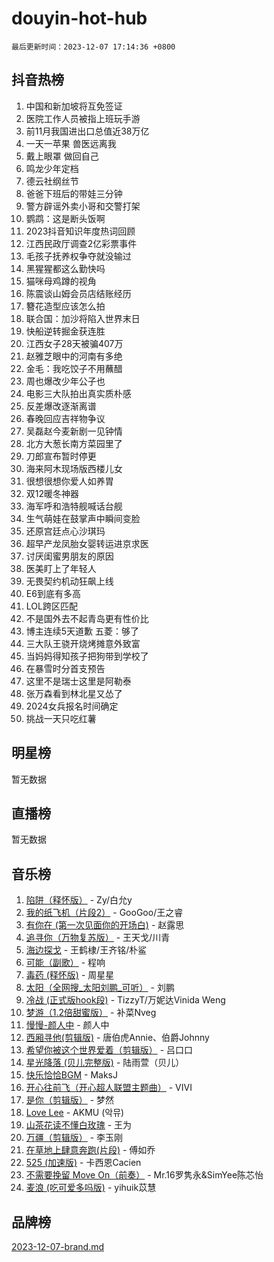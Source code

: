 # douyin-hot-hub

`最后更新时间：2023-12-07 17:14:36 +0800`

## 抖音热榜

1. 中国和新加坡将互免签证
1. 医院工作人员被指上班玩手游
1. 前11月我国进出口总值近38万亿
1. 一天一苹果 兽医远离我
1. 戴上眼罩 做回自己
1. 鸣龙少年定档
1. 德云社纲丝节
1. 爸爸下班后的带娃三分钟
1. 警方辟谣外卖小哥和交警打架
1. 鹦鹉：这是断头饭啊
1. 2023抖音知识年度热词回顾
1. 江西民政厅调查2亿彩票事件
1. 毛孩子抚养权争夺就没输过
1. 黑猩猩都这么勤快吗
1. 猫咪母鸡蹲的视角
1. 陈震谈山姆会员店结账经历
1. 簪花造型应该怎么拍
1. 联合国：加沙将陷入世界末日
1. 快船逆转掘金获连胜
1. 江西女子28天被骗407万
1. 赵雅芝眼中的河南有多绝
1. 金毛：我吃饺子不用蘸醋
1. 周也爆改少年公子也
1. 电影三大队拍出真实质朴感
1. 反差爆改逐渐离谱
1. 春晚回应吉祥物争议
1. 吴磊赵今麦新剧一见钟情
1. 北方大葱长南方菜园里了
1. 刀郎宣布暂时停更
1. 海来阿木现场版西楼儿女
1. 很想很想你爱人如养胃
1. 双12暖冬神器
1. 海军呼和浩特舰喊话台舰
1. 生气萌娃在鼓掌声中瞬间变脸
1. 还原宫廷点心沙琪玛
1. 超早产龙凤胎女婴转运进京求医
1. 讨厌闺蜜男朋友的原因
1. 医美盯上了年轻人
1. 无畏契约机动狂飙上线
1. E6到底有多高
1. LOL跨区匹配
1. 不是国外去不起青岛更有性价比
1. 博主连续5天道歉 五菱：够了
1. 三大队王骁开烧烤摊意外致富
1. 当妈妈得知孩子把狗带到学校了
1. 在暴雪时分首支预告
1. 这里不是瑞士这里是阿勒泰
1. 张万森看到林北星又怂了
1. 2024女兵报名时间确定
1. 挑战一天只吃红薯

## 明星榜

暂无数据

## 直播榜

暂无数据

## 音乐榜

1. [陷阱（释怀版）](https://sf6-cdn-tos.douyinstatic.com/obj/tos-cn-ve-2774/oE8C21LeZrzKLDFfQYgMzx4GAIHageG5IzayY7) - Zy/白允y
1. [我的纸飞机（片段2）](https://sf6-cdn-tos.douyinstatic.com/obj/tos-cn-ve-2774/oM2ZrKcg2CD5AeRB2gkeXOFB1IxAGJdZPazYHf) - GooGoo/王之睿
1. [有你在 (第一次见面你的开场白)](https://sf6-cdn-tos.douyinstatic.com/obj/tos-cn-ve-2774/oAthrQ3ClJBfI57uBoFEgNDYtNCZ0TSYQQfxQ0) - 赵露思
1. [追寻你（万物复苏版）](https://sf3-cdn-tos.douyinstatic.com/obj/tos-cn-ve-2774/oYeAZJsbjIDit9APmBg8u6uDUQnHmoCf3gbo74) - 王天戈/川青
1. [海边探戈](https://sf3-cdn-tos.douyinstatic.com/obj/tos-cn-ve-2774/os9gE0VQCGqt6VQkZDyBBYvfSDY0QFe3vVmubn) - 王鹤棣/王齐铭/朴鲨
1. [可能（副歌）](https://sf3-cdn-tos.douyinstatic.com/obj/tos-cn-ve-2774/cde1731888894259b333569393c2fb51) - 程响
1. [毒药 (释怀版)](https://sf6-cdn-tos.douyinstatic.com/obj/tos-cn-ve-2774/oYILMEAzspdZBIzy4frJNB8ZHPHWAhiwowd4Ad) - 周星星
1. [太阳（全网搜_太阳刘鹏_可听）](https://sf6-cdn-tos.douyinstatic.com/obj/tos-cn-ve-2774/ogWbyIQnlBFImVbeDocRdCIYtBHlbJXgfZMvgz) - 刘鹏
1. [冷战 (正式版hook段)](https://sf6-cdn-tos.douyinstatic.com/obj/tos-cn-ve-2774/oMuEoiBasWApEMVDgNiI8VAByNmwo5J0pyf8Yx) - TizzyT/万妮达Vinida Weng
1. [梦游（1.2倍甜蜜版）](https://sf6-cdn-tos.douyinstatic.com/obj/tos-cn-ve-2774/o4gyAUm8hwufoEABmwVIiQtHsFuGzAEEWtNMzo) - 补菜Nveg
1. [慢慢-颜人中](https://sf3-cdn-tos.douyinstatic.com/obj/tos-cn-ve-2774/ocjHNfBXdBxQNC8ZGAeoLMFTUgtBg8bkExunDC) - 颜人中
1. [西厢寻他(剪辑版)](https://sf3-cdn-tos.douyinstatic.com/obj/tos-cn-ve-2774/oUsAVfAQKlRNxEv5qxvIB8o5qmIWUcXbzJKJhw) - 唐伯虎Annie、伯爵Johnny
1. [希望你被这个世界爱着（剪辑版）](https://sf3-cdn-tos.douyinstatic.com/obj/tos-cn-ve-2774/oo4H3BfEygN7l7bQaMBOZHCQ1eI4FqtED5skQ2) - 吕口口
1. [星光降落 (贝儿完整版)](https://sf6-cdn-tos.douyinstatic.com/obj/tos-cn-ve-2774/okwB9hAwyAtsFFkFBzAX1hOOfQuIoMNs0W2Mwr) - 陆雨萱（贝儿）
1. [快乐恰恰BGM](https://sf6-cdn-tos.douyinstatic.com/obj/tos-cn-ve-2774/07b173ca7d2f40f3ba0b97ac7fa3a44a) - MaksJ
1. [开心往前飞（开心超人联盟主题曲）](https://sf6-cdn-tos.douyinstatic.com/obj/tos-cn-ve-2774/9d8fb7c82cf1421fb93a9fe925275e0a) - VIVI
1. [是你（剪辑版）](https://sf3-cdn-tos.douyinstatic.com/obj/tos-cn-ve-2774/46019dae783c4c969944217fe1cfafc4) - 梦然
1. [Love Lee](https://sf6-cdn-tos.douyinstatic.com/obj/tos-cn-ve-2774/o05GbkJGbCBTdDnMtB0fwOYgkeZp23vrWQDQBS) - AKMU (악뮤)
1. [山茶花读不懂白玫瑰](https://sf3-cdn-tos.douyinstatic.com/obj/tos-cn-ve-2774/osfn8B7DktrRHEPJgPCfDbw7QDQEkwC16BxZg9) - 王为
1. [万疆（剪辑版）](https://sf6-cdn-tos.douyinstatic.com/obj/tos-cn-ve-2774/ooG7oVgFlDTelKCjCsTTobQvbdtj1BBQXnfZd8) - 李玉刚
1. [在草地上肆意奔跑(片段)](https://sf6-cdn-tos.douyinstatic.com/obj/tos-cn-ve-2774/8831d494742f45dabdfa8adb8b817259) - 傅如乔
1. [525 (加速版)](https://sf6-cdn-tos.douyinstatic.com/obj/tos-cn-ve-2774/oIfKCtqfDyP8Vc9FpAPgWMyezT6LnDT1abRwGg) - 卡西恩Cacien
1. [不需要挽留 Move On（前奏）](https://sf3-cdn-tos.douyinstatic.com/obj/tos-cn-ve-2774/ooCBhgCCkF4nExzQL9WZSUbitfA8IsDkgQIYhe) - Mr.16罗隽永&SimYee陈芯怡
1. [麦浪 (吃可爱多吗版)](https://sf6-cdn-tos.douyinstatic.com/obj/tos-cn-ve-2774/fb2bf2aaa2854aaa8ec0fcfabbee4bd8) - yihuik苡慧

## 品牌榜

[2023-12-07-brand.md](2023-12-07-brand.md)
